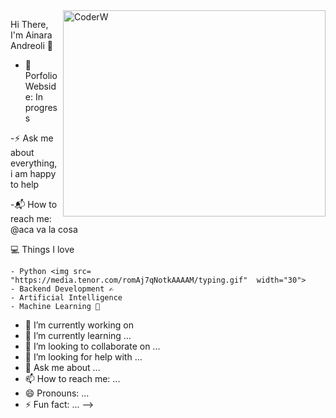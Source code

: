 <img align="right" src="https://github.com/user-attachments/assets/8de3c6f4-dca2-4b96-861d-7082cb1d48cf" alt="CoderW" width="420" height="330"> 

Hi There, I'm Ainara Andreoli 👋

   - 🎯 Porfolio Webside: In progress
     
   -⚡ Ask me about everything, i am happy to help
    
   -📬 How to reach me: @aca va la cosa

💻 Things I love

    - Python <img src= "https://media.tenor.com/romAj7qNotkAAAAM/typing.gif"  width="30">
    - Backend Development ✍️
    - Artificial Intelligence
    - Machine Learning 🧐



- 🔭 I’m currently working on 
- 🌱 I’m currently learning ...
- 👯 I’m looking to collaborate on ...
- 🤔 I’m looking for help with ...
- 💬 Ask me about ...
- 📫 How to reach me: ...
- 😄 Pronouns: ...
- ⚡ Fun fact: ...
-->
